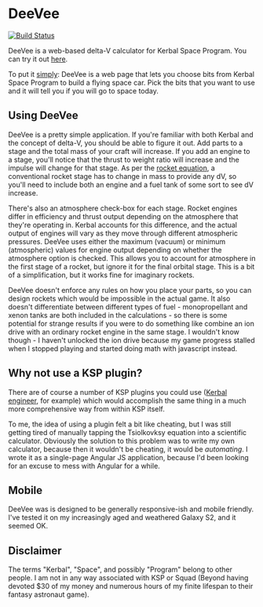 DeeVee
==========

[![Build Status](https://travis-ci.org/dkleto/deevee.svg?branch=master)](https://travis-ci.org/dkleto/deevee)

DeeVee is a web-based delta-V calculator for Kerbal Space Program. You can try it out [here](https://dkleto.github.io/deevee/app/).

To put it [simply](https://xkcd.com/1133/): DeeVee is a web page that lets you choose bits from Kerbal Space Program to build a flying space car. Pick the bits that you want to use and it will tell you if you will go to space today.

## Using DeeVee

DeeVee is a pretty simple application. If you're familiar with both Kerbal and the concept of delta-V, you should be able to figure it out. Add parts to a stage and the total mass of your craft will increase. If you add an engine to a stage, you'll notice that the thrust to weight ratio will increase and the impulse will change for that stage. As per the [rocket equation](https://en.wikipedia.org/wiki/Tsiolkovsky_rocket_equation), a conventional rocket stage has to change in mass to provide any dV, so you'll need to include both an engine and a fuel tank of some sort to see dV increase.

There's also an atmosphere check-box for each stage. Rocket engines differ in efficiency and thrust output depending on the atmosphere that they're operating in. Kerbal accounts for this difference, and the actual output of engines will vary as they move through different atmospheric pressures. DeeVee uses either the maximum (vacuum) or minimum (atmospheric) values for engine output depending on whether the atmosphere option is checked. This allows you to account for atmosphere in the first stage of a rocket, but ignore it for the final orbital stage. This is a bit of a simplification, but it works fine for imaginary rockets.

DeeVee doesn't enforce any rules on how you place your parts, so you can design rockets which would be impossible in the actual game. It also doesn't differentiate between different types of fuel - monopropellant and xenon tanks are both included in the calculations - so there is some potential for strange results if you were to do something like combine an ion drive with an ordinary rocket engine in the same stage. I wouldn't know though - I haven't unlocked the ion drive because my game progress stalled when I stopped playing and started doing math with javascript instead.

## Why not use a KSP plugin?

There are of course a number of KSP plugins you could use ([Kerbal engineer](http://forum.kerbalspaceprogram.com/threads/18230-1-0-4-Kerbal-Engineer-Redux-v1-0-18-0), for example) which would accomplish the same thing in a much more comprehensive way from within KSP itself.

To me, the idea of using a plugin felt a bit like cheating, but I was still getting tired of manually tapping the Tsiolkovksy equation into a scientific calculator. Obviously the solution to this problem was to write my own calculator, because then it wouldn't be cheating, it would be *automating*. I wrote it as a single-page Angular JS application, because I'd been looking for an excuse to mess with Angular for a while.

## Mobile

DeeVee was is designed to be generally responsive-ish and mobile friendly. I've tested it on my increasingly aged and weathered Galaxy S2, and it seemed OK.

## Disclaimer

The terms "Kerbal", "Space", and possibly "Program" belong to other people. I am not in any way associated with KSP or Squad (Beyond having devoted $30 of my money and numerous hours of my finite lifespan to their fantasy astronaut game).
